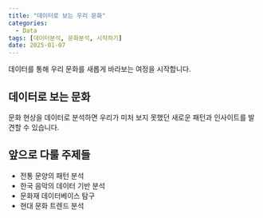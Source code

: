 ```yaml
---
title: "데이터로 보는 우리 문화"
categories:
  - Data
tags: [데이터분석, 문화분석, 시작하기]
date: 2025-01-07
---
```


데이터를 통해 우리 문화를 새롭게 바라보는 여정을 시작합니다.

## 데이터로 보는 문화
문화 현상을 데이터로 분석하면 우리가 미처 보지 못했던 새로운 패턴과 인사이트를 발견할 수 있습니다.

## 앞으로 다룰 주제들
- 전통 문양의 패턴 분석
- 한국 음악의 데이터 기반 분석
- 문화재 데이터베이스 탐구
- 현대 문화 트렌드 분석